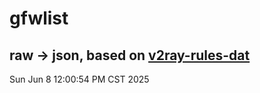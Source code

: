 # gfwlist
## raw -> json, based on [v2ray-rules-dat](https://github.com/Loyalsoldier/v2ray-rules-dat)
Sun Jun  8 12:00:54 PM CST 2025

